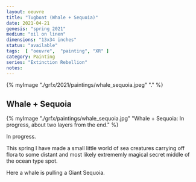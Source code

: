```yaml
---
layout: oeuvre 
title: "Tugboat (Whale + Sequoia)"
date: 2021-04-21
genesis: "spring 2021"
medium: "oil on linen"
dimensions: "13x34 inches"
status: "available" 
tags:  [ "oeuvre",  "painting", "XR" ]  
category: Painting 
series: "Extinction Rebellion"
notes:
---
```



{% myImage "./grfx/2021/paintings/whale_sequoia.jpeg" "." %}

## Whale + Sequoia 

{% myImage "./grfx/paintings/whale_sequoia.jpg" "Whale + Sequoia: In progress, about two layers from the end." %}

In progress.  

This spring I have made a small little world of sea creatures carrying off flora to some distant and most likely extrememly magical secret middle of the ocean type spot.

Here a whale is pulling a Giant Sequoia.

